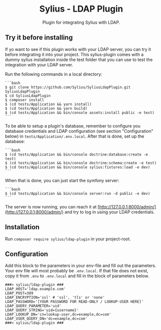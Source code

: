 <h1 align="center">Sylius - LDAP Plugin</h1>

<p align="center">Plugin for integrating Sylius with LDAP.</p>

## Try it before installing

If yo want to see if this plugin works with your LDAP server, you can try it before integrating it into your project.
This sylius-plugin comes with a dummy sylius installation inside the test folder that you can use to test the integration with your LDAP server.

Run the following commands in a local directory:

    ```bash
    $ git clone https://github.com/Sylius/SyliusLdapPlugin.git SyliusLdapPlugin
    $ cd SyliusLdapPlugin
    $ composer install
    $ (cd tests/Application && yarn install)
    $ (cd tests/Application && yarn build)
    $ (cd tests/Application && bin/console assets:install public -e test)
    ```
    
To be able to setup a plugin's database, remember to configure you database credentials and LDAP configuration (see section "Configuration" below) in `tests/Application/.env.local`. After that is done, set up the database:

    ```bash
    $ (cd tests/Application && bin/console doctrine:database:create -e test)
    $ (cd tests/Application && bin/console doctrine:schema:create -e test)
    $ (cd tests/Application && bin/console sylius:fixtures:load -e dev)
    ```
When that is done, you can just start the symfony server:
    
    ```bash
    $ (cd tests/Application && bin/console server:run -d public -e dev)
    ```
    
The server is now running, you can reach it at [http://127.0.0.1:8000/admin/](http://127.0.0.1:8000/admin/) and try to log in using your LDAP credentials.
    
## Installation

Run `composer require sylius/ldap-plugin` in your project-root.

## Configuration

Add this block to the parameters in your env-file and fill out the parameters.
Your env file will most probably be `.env.local`. If that file does not exist, copy it from `.env` to `.env.local` and fill in the block of parameters below.

```
###> sylius/ldap-plugin ###
LDAP_HOST='ldap.example.com'
LDAP_POST=389
LDAP_ENCRYPTION='ssl' # 'ssl', 'tls' or 'none'
LDAP_PASSWORD='[YOUR PASSWORD FOR READ-ONLY / LOOKUP-USER HERE]'
LDAP_QUERY_PARAMETER='uid'
LDAP_QUERY_STRING='uid={username}'
LDAP_LOOKUP_DN='cn=lookup-user,dc=example,dc=com'
LDAP_USER_QUERY_DN='dc=example,dc=com'
###< sylius/ldap-plugin ###
```
